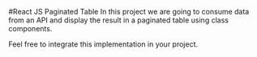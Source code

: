 #React JS Paginated Table
In this project we are going to consume data from an API and display the result in a paginated table using class components.

Feel free to integrate this implementation in your project.
